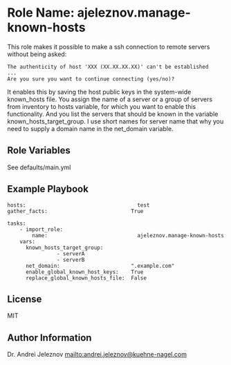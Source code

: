 Role Name: ajeleznov.manage-known-hosts
=========

This role makes it possible to make a ssh connection to remote servers without being asked:
```
The authenticity of host 'XXX (XX.XX.XX.XX)' can't be established
...
Are you sure you want to continue connecting (yes/no)?
```
It enables this by saving the host public keys in the system-wide known_hosts file.
You assign the name of a server or a group of servers from inventory to hosts variable,
for which you want to enable this functionality.
And you list the servers that should be known in the variable known_hosts_target_group.
I use short names for server name that why you need to supply a domain name in the net_domain variable.

Role Variables
--------------

See defaults/main.yml

Example Playbook
----------------
```
hosts:		                              test
gather_facts:                           True

tasks:
	- import_role:
	    name:                             ajeleznov.manage-known-hosts
    vars:
      known_hosts_target_group:
                - serverA
                - serverB
      net_domain:                       ".example.com"
      enable_global_known_host_keys:    True
      replace_global_known_hosts_file:  False
```

License
-------

MIT


Author Information
------------------

Dr. Andrei Jeleznov <mailto:andrei.jeleznov@kuehne-nagel.com>

